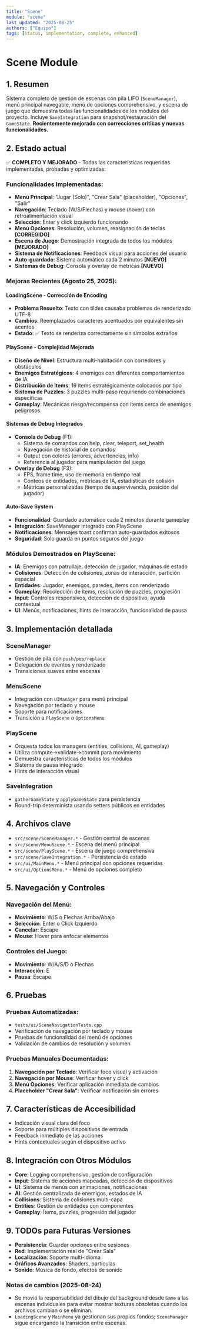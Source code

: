 ```yaml
---
title: "Scene"
module: "scene"
last_updated: "2025-08-25"
authors: ["Equipo"]
tags: [status, implementation, complete, enhanced]
---
```


# Scene Module

## 1. Resumen
Sistema completo de gestión de escenas con pila LIFO (`SceneManager`), menú principal navegable, menú de opciones comprehensivo, y escena de juego que demuestra todas las funcionalidades de los módulos del proyecto. Incluye `SaveIntegration` para snapshot/restauración del `GameState`. **Recientemente mejorado con correcciones críticas y nuevas funcionalidades.**

## 2. Estado actual
✅ **COMPLETO Y MEJORADO** - Todas las características requeridas implementadas, probadas y optimizadas:

### Funcionalidades Implementadas:
- **Menú Principal**: "Jugar (Solo)", "Crear Sala" (placeholder), "Opciones", "Salir"
- **Navegación**: Teclado (W/S/Flechas) y mouse (hover) con retroalimentación visual
- **Selección**: Enter y click izquierdo funcionando
- **Menú Opciones**: Resolución, volumen, reasignación de teclas **[CORREGIDO]**
- **Escena de Juego**: Demostración integrada de todos los módulos **[MEJORADO]**
- **Sistema de Notificaciones**: Feedback visual para acciones del usuario
- **Auto-guardado**: Sistema automático cada 2 minutos **[NUEVO]**
- **Sistemas de Debug**: Consola y overlay de métricas **[NUEVO]**

### Mejoras Recientes (Agosto 25, 2025):

#### LoadingScene - Corrección de Encoding
- **Problema Resuelto**: Texto con tildes causaba problemas de renderizado UTF-8
- **Cambios**: Reemplazados caracteres acentuados por equivalentes sin acentos
- **Estado**: ✅ Texto se renderiza correctamente sin símbolos extraños

#### PlayScene - Complejidad Mejorada
- **Diseño de Nivel**: Estructura multi-habitación con corredores y obstáculos
- **Enemigos Estratégicos**: 4 enemigos con diferentes comportamientos de IA
- **Distribución de Items**: 19 items estratégicamente colocados por tipo
- **Sistema de Puzzles**: 3 puzzles multi-paso requiriendo combinaciones específicas
- **Gameplay**: Mecánicas riesgo/recompensa con items cerca de enemigos peligrosos

#### Sistemas de Debug Integrados
- **Consola de Debug** (F1):
  - Sistema de comandos con help, clear, teleport, set_health
  - Navegación de historial de comandos
  - Output con colores (errores, advertencias, info)
  - Referencia al jugador para manipulación del juego
- **Overlay de Debug** (F3):
  - FPS, frame time, uso de memoria en tiempo real
  - Conteos de entidades, métricas de IA, estadísticas de colisión
  - Métricas personalizadas (tiempo de supervivencia, posición del jugador)

#### Auto-Save System
- **Funcionalidad**: Guardado automático cada 2 minutos durante gameplay
- **Integración**: SaveManager integrado con PlayScene
- **Notificaciones**: Mensajes toast confirman auto-guardados exitosos
- **Seguridad**: Solo guarda en puntos seguros del juego

### Módulos Demostrados en PlayScene:
- **IA**: Enemigos con patrullaje, detección de jugador, máquinas de estado
- **Colisiones**: Detección de colisiones, zonas de interacción, partición espacial
- **Entidades**: Jugador, enemigos, paredes, ítems con renderizado
- **Gameplay**: Recolección de ítems, resolución de puzzles, progresión
- **Input**: Controles responsivos, detección de dispositivo, ayuda contextual
- **UI**: Menús, notificaciones, hints de interacción, funcionalidad de pausa

## 3. Implementación detallada

### SceneManager
- Gestión de pila con `push/pop/replace`
- Delegación de eventos y renderizado
- Transiciones suaves entre escenas

### MenuScene
- Integración con `UIManager` para menú principal
- Navegación por teclado y mouse
- Soporte para notificaciones
- Transición a `PlayScene` o `OptionsMenu`

### PlayScene
- Orquesta todos los managers (entities, collisions, AI, gameplay)
- Utiliza compute->validate->commit para movimiento
- Demuestra características de todos los módulos
- Sistema de pausa integrado
- Hints de interacción visual

### SaveIntegration
- `gatherGameState` y `applyGameState` para persistencia
- Round-trip determinista usando setters públicos en entidades

## 4. Archivos clave
- `src/scene/SceneManager.*` - Gestión central de escenas
- `src/scene/MenuScene.*` - Escena del menú principal
- `src/scene/PlayScene.*` - Escena de juego comprehensiva
- `src/scene/SaveIntegration.*` - Persistencia de estado
- `src/ui/MainMenu.*` - Menú principal con opciones requeridas
- `src/ui/OptionsMenu.*` - Menú de opciones completo

## 5. Navegación y Controles

### Navegación del Menú:
- **Movimiento**: W/S o Flechas Arriba/Abajo
- **Selección**: Enter o Click Izquierdo
- **Cancelar**: Escape
- **Mouse**: Hover para enfocar elementos

### Controles del Juego:
- **Movimiento**: W/A/S/D o Flechas
- **Interacción**: E
- **Pausa**: Escape

## 6. Pruebas

### Pruebas Automatizadas:
- `tests/ui/SceneNavigationTests.cpp`
- Verificación de navegación por teclado y mouse
- Pruebas de funcionalidad del menú de opciones
- Validación de cambios de resolución y volumen

### Pruebas Manuales Documentadas:
1. **Navegación por Teclado**: Verificar foco visual y activación
2. **Navegación por Mouse**: Verificar hover y click
3. **Menú Opciones**: Verificar aplicación inmediata de cambios
4. **Placeholder "Crear Sala"**: Verificar notificación sin errores

## 7. Características de Accesibilidad
- Indicación visual clara del foco
- Soporte para múltiples dispositivos de entrada
- Feedback inmediato de las acciones
- Hints contextuales según el dispositivo activo

## 8. Integración con Otros Módulos
- **Core**: Logging comprehensivo, gestión de configuración
- **Input**: Sistema de acciones mapeadas, detección de dispositivos
- **UI**: Sistema de menús con animaciones, notificaciones
- **AI**: Gestión centralizada de enemigos, estados de IA
- **Collisions**: Sistema de colisiones multi-capa
- **Entities**: Gestión de entidades con componentes
- **Gameplay**: Ítems, puzzles, progresión del jugador

## 9. TODOs para Futuras Versiones
- **Persistencia**: Guardar opciones entre sesiones
- **Red**: Implementación real de "Crear Sala"
- **Localización**: Soporte multi-idioma
- **Gráficos Avanzados**: Shaders, partículas
- **Sonido**: Música de fondo, efectos de sonido

### Notas de cambios (2025-08-24)
- Se movió la responsabilidad del dibujo del background desde `Game` a las escenas individuales para evitar mostrar texturas obsoletas cuando los archivos cambian o se eliminan.
- `LoadingScene` y `MainMenu` ya gestionan sus propios fondos; `SceneManager` sigue encargando la transición entre escenas.
